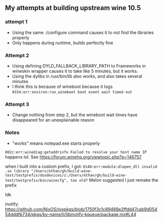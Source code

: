 ## My attempts at building upstream wine 10.5
### attempt 1
- Using the same ./configure command causes it to not find the libraries properly
- Only happens during runtime, builds perfectly fine

### Attempt 2
- Using defining DYLD_FALLBACK_LIBRARY_PATH to Frameworks in wineskin wrapper causes it to take like 5 minutes, but it works.
- Using the dylibs in /usr/bin/lib also works, and also takes several minutes
- I think this is because of wineboot because it logs `0154:err:environ:run_wineboot boot event wait timed out`

### Attempt 3
- Change nothing from step 2, but the wineboot wait times have disappeared for an unexplainable reason


### Notes
- "works" means notepad.exe starts properly

`002c:err:winediag:getaddrinfo Failed to resolve your host name IP` happens lol.
See https://forum.winehq.org/viewtopic.php?p=146757

when I built into a custom prefix, I got:
`0140:err:module:dlopen_dll invalid .so library "/Users/ethan/gh/build-wine-test/testprefix/dosdevices/z:/Users/ethan/gh/build-wine-test/testprefix/bin/winecfg", too old?`
Melon suggested I just remake the prefix

Idk 

inotify: https://github.com/NixOS/nixpkgs/blob/1750f3c1c89488e2ffdd47cab9d05454dddfb734/pkgs/by-name/li/libinotify-kqueue/package.nix#L44
